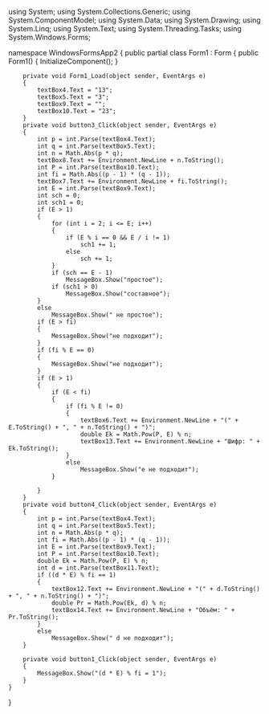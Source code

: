 using System;
using System.Collections.Generic;
using System.ComponentModel;
using System.Data;
using System.Drawing;
using System.Linq;
using System.Text;
using System.Threading.Tasks;
using System.Windows.Forms;

namespace WindowsFormsApp2
{
    public partial class Form1 : Form
    {
        public Form1()
        {
            InitializeComponent();
        }

        private void Form1_Load(object sender, EventArgs e)
        {
            textBox4.Text = "13";
            textBox5.Text = "3";
            textBox9.Text = "";
            textBox10.Text = "23";
        }
        private void button3_Click(object sender, EventArgs e)
        {
            int p = int.Parse(textBox4.Text);
            int q = int.Parse(textBox5.Text);
            int n = Math.Abs(p * q);
            textBox8.Text += Environment.NewLine + n.ToString();
            int P = int.Parse(textBox10.Text);
            int fi = Math.Abs((p - 1) * (q - 1));
            textBox7.Text += Environment.NewLine + fi.ToString();
            int E = int.Parse(textBox9.Text);
            int sch = 0;
            int sch1 = 0;
            if (E > 1)
            {
                for (int i = 2; i <= E; i++)
                {
                    if (E % i == 0 && E / i != 1)
                        sch1 += 1;
                    else
                        sch += 1;
                }
                if (sch == E - 1)
                    MessageBox.Show("простое");
                if (sch1 > 0)
                    MessageBox.Show("составное");
            }
            else
                MessageBox.Show(" не простое");
            if (E > fi)
            {
                MessageBox.Show("не подходит");
            }
            if (fi % E == 0)
            {
                MessageBox.Show("не подходит");
            }
            if (E > 1)
            {
                if (E < fi)
                {
                    if (fi % E != 0)
                    {
                        textBox6.Text += Environment.NewLine + "(" + E.ToString() + ", " + n.ToString() + ")";
                        double Ek = Math.Pow(P, E) % n;
                        textBox13.Text += Environment.NewLine + "Шифр: " + Ek.ToString();
                    }
                    else
                        MessageBox.Show("e не подходит");
                }

            }
        }
        private void button4_Click(object sender, EventArgs e)
        {
            int p = int.Parse(textBox4.Text);
            int q = int.Parse(textBox5.Text);
            int n = Math.Abs(p * q);
            int fi = Math.Abs((p - 1) * (q - 1));
            int E = int.Parse(textBox9.Text);
            int P = int.Parse(textBox10.Text);
            double Ek = Math.Pow(P, E) % n;
            int d = int.Parse(textBox11.Text);
            if ((d * E) % fi == 1)
            {
                textBox12.Text += Environment.NewLine + "(" + d.ToString() + ", " + n.ToString() + ")";
                double Pr = Math.Pow(Ek, d) % n;
                textBox14.Text += Environment.NewLine + "Объём: " + Pr.ToString();
            }
            else
                MessageBox.Show(" d не подходит");
        }

        private void button1_Click(object sender, EventArgs e)
        {
            MessageBox.Show("(d * E) % fi = 1");
        }
    }
}
